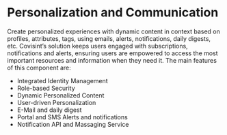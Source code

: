 # Personalization and Communication
Create personalized experiences with dynamic content in context based on profiles, attributes, tags, using emails, alerts, notifications, daily digests, etc. Covisint’s solution keeps users engaged with subscriptions, notifications and alerts, ensuring users are empowered to access the most important resources and information when they need it. The main features of this component are:
* Integrated Identity Management
* Role-based Security
* Dynamic Personalized Content
* User-driven Personalization
* E-Mail and daily digest
* Portal and SMS Alerts and notifications
* Notification API and Massaging Service
